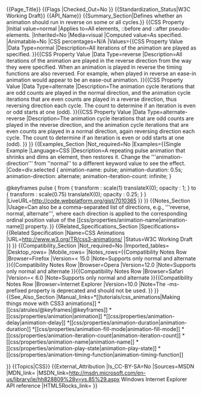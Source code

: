 {{Page_Title}}
{{Flags
|Checked_Out=No
}}
{{Standardization_Status|W3C Working Draft}}
{{API_Name}}
{{Summary_Section|Defines whether an animation should run in reverse on some or all cycles.}}
{{CSS Property
|Initial value=normal
|Applies to=All elements, &#58;&#58;before and &#58;&#58;after pseudo-elements.
|Inherited=No
|Media=visual
|Computed value=As specified.
|Animatable=No
|CSS percentages=N/A
|Values={{CSS Property Value
|Data Type=normal
|Description=All iterations of the animation are played as specified.
}}{{CSS Property Value
|Data Type=reverse
|Description=All iterations of the animation are played in the reverse direction from the way they were specified. When an animation is played in reverse the timing functions are also reversed. For example, when played in reverse an ease-in animation would appear to be an ease-out animation. 
}}{{CSS Property Value
|Data Type=alternate
|Description=The animation cycle iterations that are odd counts are played in the normal direction, and the animation cycle iterations that are even counts are played in a reverse direction, thus reversing direction each cycle. The count to determine if an iteration is even or odd starts at one (odd).
}}{{CSS Property Value
|Data Type=alternate-reverse
|Description=The animation cycle iterations that are odd counts are played in the reverse direction, and the animation cycle iterations that are even counts are played in a normal direction, again reversing direction each cycle. The count to determine if an iteration is even or odd starts at one (odd).
}}
}}
{{Examples_Section
|Not_required=No
|Examples={{Single Example
|Language=CSS
|Description=A repeating pulse animation that shrinks and dims an element, then restores it. Change the '''animation-direction''' from ''normal'' to a different keyword value to see the effect.
|Code=div.selected {
    animation-name: pulse;
    animation-duration: 0.5s;
    animation-direction: alternate;
    animation-iteration-count: infinite;
}

@keyframes pulse {
    from {
        transform : scale(1) translateX(0);
        opacity : 1;
    }
    to {
        transform : scale(0.75) translateX(0);
        opacity : 0.25;
    }
}
|LiveURL=http://code.webplatform.org/gist/7010365
}}
}}
{{Notes_Section
|Usage=Can also be a comma-separated list of directions, e.g., '''reverse, normal, alternate''', where each direction is applied to the corresponding ordinal position value of the [[css/properties/animation-name|animation-name]] property.
}}
{{Related_Specifications_Section
|Specifications={{Related Specification
|Name=CSS Animations
|URL=http://www.w3.org/TR/css3-animations/
|Status=W3C Working Draft
}}
}}
{{Compatibility_Section
|Not_required=No
|Imported_tables=
|Desktop_rows=
|Mobile_rows=
|Notes_rows={{Compatibility Notes Row
|Browser=Firefox
|Version=< 15.0
|Note=Supports only normal and alternate
}}{{Compatibility Notes Row
|Browser=Opera
|Version=12.0
|Note=Supports only normal and alternate
}}{{Compatibility Notes Row
|Browser=Safari
|Version=< 6.0
|Note=Supports only normal and alternate
}}{{Compatibility Notes Row
|Browser=Internet Explorer
|Version=10.0
|Note=The -ms- prefixed property is deprecated and should not be used.
}}
}}
{{See_Also_Section
|Manual_links=*[[tutorials/css_animations|Making things move with CSS3 animations]]
*[[css/atrules/@keyframes|@keyframes]]
*[[css/properties/animation|animation]]
*[[css/properties/animation-delay|animation-delay]]
*[[css/properties/animation-duration|animation-duration]]
*[[css/properties/animation-fill-mode|animation-fill-mode]]
*[[css/properties/animation-iteration-count|animation-iteration-count]]
*[[css/properties/animation-name|animation-name]]
*[[css/properties/animation-play-state|animation-play-state]]
*[[css/properties/animation-timing-function|animation-timing-function]]

}}
{{Topics|CSS}}
{{External_Attribution
|Is_CC-BY-SA=No
|Sources=MSDN
|MDN_link=
|MSDN_link=http://msdn.microsoft.com/en-us/library/ie/hh828809%28v=vs.85%29.aspx Windows Internet Explorer API reference
|HTML5Rocks_link=
}}